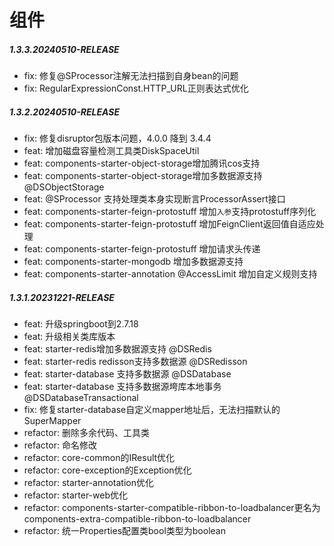 # 组件

##### 1.3.3.20240510-RELEASE

* fix: 修复@SProcessor注解无法扫描到自身bean的问题
* fix: RegularExpressionConst.HTTP_URL正则表达式优化

##### 1.3.2.20240510-RELEASE

* fix: 修复disruptor包版本问题，4.0.0 降到 3.4.4
* feat: 增加磁盘容量检测工具类DiskSpaceUtil
* feat: components-starter-object-storage增加腾讯cos支持
* feat: components-starter-object-storage增加多数据源支持 @DSObjectStorage
* feat: @SProcessor 支持处理类本身实现断言ProcessorAssert接口
* feat: components-starter-feign-protostuff 增加`入参`支持protostuff序列化
* feat: components-starter-feign-protostuff 增加FeignClient返回值自适应处理
* feat: components-starter-feign-protostuff 增加请求头传递
* feat: components-starter-mongodb 增加多数据源支持
* feat: components-starter-annotation @AccessLimit 增加自定义规则支持

##### 1.3.1.20231221-RELEASE

* feat: 升级springboot到2.7.18
* feat: 升级相关类库版本
* feat: starter-redis增加多数据源支持 @DSRedis
* feat: starter-redis redisson支持多数据源 @DSRedisson
* feat: starter-database 支持多数据源 @DSDatabase
* feat: starter-database 支持多数据源垮库本地事务 @DSDatabaseTransactional
* fix: 修复starter-database自定义mapper地址后，无法扫描默认的SuperMapper
* refactor: 删除多余代码、工具类
* refactor: 命名修改
* refactor: core-common的IResult优化
* refactor: core-exception的Exception优化
* refactor: starter-annotation优化
* refactor: starter-web优化
* refactor: components-starter-compatible-ribbon-to-loadbalancer更名为components-extra-compatible-ribbon-to-loadbalancer
* refactor: 统一Properties配置类bool类型为boolean

